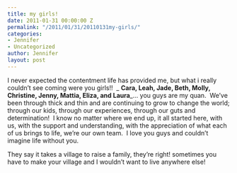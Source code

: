 ```yaml
---
title: my girls!
date: 2011-01-31 00:00:00 Z
permalink: "/2011/01/31/20110131my-girls/"
categories:
- Jennifer
- Uncategorized
author: Jennifer
layout: post
---
```


<a rel="attachment wp-att-988" href="/teamelam/assets/images/my-girls/1296479943000-missing.jpg" /></a>

I never expected the contentment life has provided me, but what i really couldn&#8217;t see coming were you girls!!  _ **Cara, Leah, Jade, Beth, Molly, Christine, Jenny, Mattia, Eliza, and Laura**_&#8230; you guys are my quan.  We&#8217;ve been through thick and thin and are continuing to grow to change the world; through our kids, through our experiences, through our guts and determination!  I know no matter where we end up, it all started here, with us, with the support and understanding, with the appreciation of what each of us brings to life, we&#8217;re our own team.  I love you guys and couldn&#8217;t imagine life without you.

They say it takes a village to raise a family, they&#8217;re right! sometimes you have to make your village and I wouldn&#8217;t want to live anywhere else!
